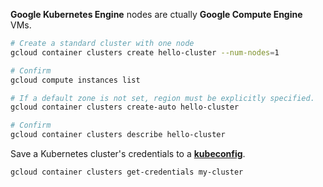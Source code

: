 **Google Kubernetes Engine** nodes are ctually **Google Compute Engine** VMs.

```sh title="Create GKE cluster"
# Create a standard cluster with one node
gcloud container clusters create hello-cluster --num-nodes=1

# Confirm
gcloud compute instances list

# If a default zone is not set, region must be explicitly specified.
gcloud container clusters create-auto hello-cluster

# Confirm
gcloud container clusters describe hello-cluster
```

Save a Kubernetes cluster's credentials to a [**kubeconfig**](#kubeconfig).

```sh
gcloud container clusters get-credentials my-cluster
```
